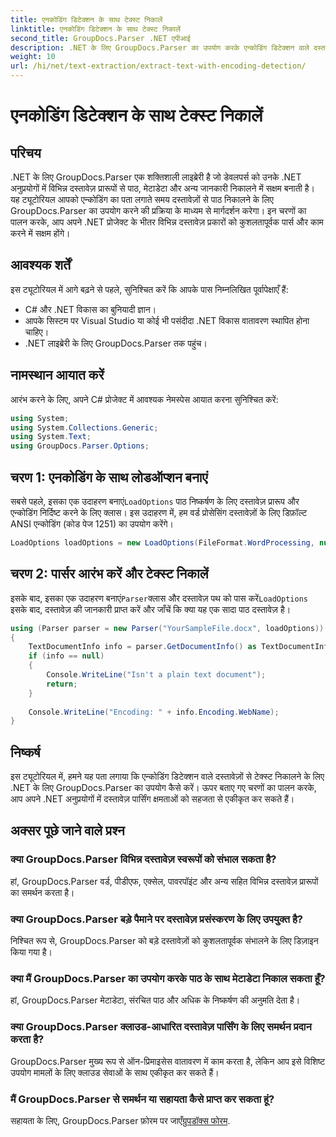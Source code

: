 ```yaml
---
title: एनकोडिंग डिटेक्शन के साथ टेक्स्ट निकालें
linktitle: एनकोडिंग डिटेक्शन के साथ टेक्स्ट निकालें
second_title: GroupDocs.Parser .NET एपीआई
description: .NET के लिए GroupDocs.Parser का उपयोग करके एन्कोडिंग डिटेक्शन वाले दस्तावेज़ों से टेक्स्ट निकालें। अपने .NET अनुप्रयोगों में विभिन्न प्रारूपों को कुशलतापूर्वक पार्स करें।
weight: 10
url: /hi/net/text-extraction/extract-text-with-encoding-detection/
---
```


# एनकोडिंग डिटेक्शन के साथ टेक्स्ट निकालें

## परिचय
.NET के लिए GroupDocs.Parser एक शक्तिशाली लाइब्रेरी है जो डेवलपर्स को उनके .NET अनुप्रयोगों में विभिन्न दस्तावेज़ प्रारूपों से पाठ, मेटाडेटा और अन्य जानकारी निकालने में सक्षम बनाती है। यह ट्यूटोरियल आपको एन्कोडिंग का पता लगाते समय दस्तावेज़ों से पाठ निकालने के लिए GroupDocs.Parser का उपयोग करने की प्रक्रिया के माध्यम से मार्गदर्शन करेगा। इन चरणों का पालन करके, आप अपने .NET प्रोजेक्ट के भीतर विभिन्न दस्तावेज़ प्रकारों को कुशलतापूर्वक पार्स और काम करने में सक्षम होंगे।
## आवश्यक शर्तें
इस ट्यूटोरियल में आगे बढ़ने से पहले, सुनिश्चित करें कि आपके पास निम्नलिखित पूर्वापेक्षाएँ हैं:
- C# और .NET विकास का बुनियादी ज्ञान।
- आपके सिस्टम पर Visual Studio या कोई भी पसंदीदा .NET विकास वातावरण स्थापित होना चाहिए।
- .NET लाइब्रेरी के लिए GroupDocs.Parser तक पहुंच।

## नामस्थान आयात करें
आरंभ करने के लिए, अपने C# प्रोजेक्ट में आवश्यक नेमस्पेस आयात करना सुनिश्चित करें:
```csharp
using System;
using System.Collections.Generic;
using System.Text;
using GroupDocs.Parser.Options;
```
## चरण 1: एनकोडिंग के साथ लोडऑप्शन बनाएं
 सबसे पहले, इसका एक उदाहरण बनाएं`LoadOptions` पाठ निष्कर्षण के लिए दस्तावेज़ प्रारूप और एन्कोडिंग निर्दिष्ट करने के लिए क्लास। इस उदाहरण में, हम वर्ड प्रोसेसिंग दस्तावेज़ों के लिए डिफ़ॉल्ट ANSI एन्कोडिंग (कोड पेज 1251) का उपयोग करेंगे।
```csharp
LoadOptions loadOptions = new LoadOptions(FileFormat.WordProcessing, null, null, Encoding.GetEncoding(1251));
```
## चरण 2: पार्सर आरंभ करें और टेक्स्ट निकालें
 इसके बाद, इसका एक उदाहरण बनाएं`Parser`क्लास और दस्तावेज़ पथ को पास करें`LoadOptions` इसके बाद, दस्तावेज़ की जानकारी प्राप्त करें और जाँचें कि क्या यह एक सादा पाठ दस्तावेज़ है।
```csharp
using (Parser parser = new Parser("YourSampleFile.docx", loadOptions))
{
    TextDocumentInfo info = parser.GetDocumentInfo() as TextDocumentInfo;
    if (info == null)
    {
        Console.WriteLine("Isn't a plain text document");
        return;
    }
    
    Console.WriteLine("Encoding: " + info.Encoding.WebName);
}
```

## निष्कर्ष
इस ट्यूटोरियल में, हमने यह पता लगाया कि एन्कोडिंग डिटेक्शन वाले दस्तावेज़ों से टेक्स्ट निकालने के लिए .NET के लिए GroupDocs.Parser का उपयोग कैसे करें। ऊपर बताए गए चरणों का पालन करके, आप अपने .NET अनुप्रयोगों में दस्तावेज़ पार्सिंग क्षमताओं को सहजता से एकीकृत कर सकते हैं।

## अक्सर पूछे जाने वाले प्रश्न
### क्या GroupDocs.Parser विभिन्न दस्तावेज़ स्वरूपों को संभाल सकता है?
हां, GroupDocs.Parser वर्ड, पीडीएफ, एक्सेल, पावरपॉइंट और अन्य सहित विभिन्न दस्तावेज़ प्रारूपों का समर्थन करता है।
### क्या GroupDocs.Parser बड़े पैमाने पर दस्तावेज़ प्रसंस्करण के लिए उपयुक्त है?
निश्चित रूप से, GroupDocs.Parser को बड़े दस्तावेज़ों को कुशलतापूर्वक संभालने के लिए डिज़ाइन किया गया है।
### क्या मैं GroupDocs.Parser का उपयोग करके पाठ के साथ मेटाडेटा निकाल सकता हूँ?
हां, GroupDocs.Parser मेटाडेटा, संरचित पाठ और अधिक के निष्कर्षण की अनुमति देता है।
### क्या GroupDocs.Parser क्लाउड-आधारित दस्तावेज़ पार्सिंग के लिए समर्थन प्रदान करता है?
GroupDocs.Parser मुख्य रूप से ऑन-प्रिमाइसेस वातावरण में काम करता है, लेकिन आप इसे विशिष्ट उपयोग मामलों के लिए क्लाउड सेवाओं के साथ एकीकृत कर सकते हैं।
### मैं GroupDocs.Parser से समर्थन या सहायता कैसे प्राप्त कर सकता हूं?
सहायता के लिए, GroupDocs.Parser फ़ोरम पर जाएँ[ग्रुपडॉक्स फोरम](https://forum.groupdocs.com/c/parser/17).